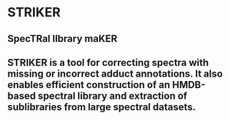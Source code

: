 # STRIKER
## SpecTRal lIbrary maKER
## STRIKER is a tool for correcting spectra with missing or incorrect adduct annotations. It also enables efficient construction of an HMDB-based spectral library and extraction of sublibraries from large spectral datasets.
